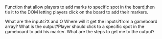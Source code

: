 Function that allow players to add marks to specific spot in the board,then tie it to the DOM letting players click on the board to add their markers.

What are the inputs?X and O
Where will it get the inputs?from a gameboard array?
What is the output?Player should click to a specific spot in the gameboard to add his marker.
What are the steps to get me to the output?